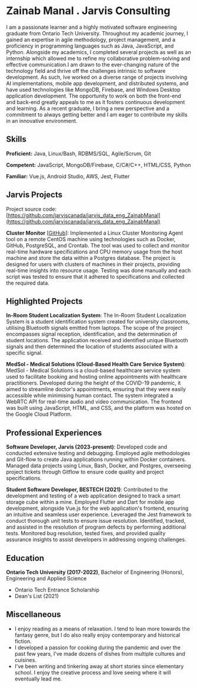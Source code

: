 # Zainab Manal . Jarvis Consulting

I am a passionate learner and a highly motivated software engineering graduate from Ontario Tech University. Throughout my academic journey, I gained an expertise in agile methodology, project management, and a proficiency in programming languages such as Java, JavaScript, and Python. Alongside my academics, I completed several projects as well as an internship which allowed me to refine my collaborative problem-solving and effective communication.I am drawn to the ever-changing nature of the technology field and thrive off the challenges intrinsic to software development. As such, Ive worked on a diverse range of projects involving AI implementations, mobile app development, and distributed systems, and have used technologies like MongoDB, Firebase, and Windows Desktop application development. The opportunity to work on both the front-end and back-end greatly appeals to me as it fosters continuous development and learning. As a recent graduate, I bring a new perspective and a commitment to always getting better and I am eager to contribute my skills in an innovative environment.

## Skills

**Proficient:** Java, Linux/Bash, RDBMS/SQL, Agile/Scrum, Git

**Competent:** JavaScript, MongoDB/Firebase, C/C#/C++, HTML/CSS, Python

**Familiar:** Vue.js, Android Studio, AWS, Jest, Flutter

## Jarvis Projects

Project source code: [https://github.com/jarviscanada/jarvis_data_eng_ZainabManal](https://github.com/jarviscanada/jarvis_data_eng_ZainabManal)


**Cluster Monitor** [[GitHub](https://github.com/jarviscanada/jarvis_data_eng_ZainabManal/tree/master/linux_sql)]: Implemented a Linux Cluster Monitoring Agent tool on a remote CentOS machine using technologies such as Docker, GitHub, PostgreSQL, and Crontab. The tool was used to collect and monitor real-time hardware specifications and CPU memory usage from the host machine and store the data within a Postgres database. The project is designed for users with clusters of machines in their projects, providing real-time insights into resource usage. Testing was done manually and each script was tested to ensure that it adhered to specifications and collected the required data.


## Highlighted Projects
**In-Room Student Localization System**: The In-Room Student Localization System is a student identification system created for university classrooms, utilising Bluetooth signals emitted from laptops. The scope of the project encompasses signal reception, identification, and the determination of student locations. The application received and identified unique Bluetooth signals and then determined the location of students associated with a specific signal.

**MedSol - Medical Solutions (Cloud-Based Health Care Service System)**: MedSol - Medical Solutions is a cloud-based healthcare service system used to facilitate booking and hosting online appointments with healthcare practitioners. Developed during the height of the COVID-19 pandemic, it aimed to streamline doctor's appointments, ensuring that they were easily accessible  while minimising human contact. The system integrated a WebRTC API for real-time audio and video communication. The frontend was built using JavaScript, HTML, and CSS, and the platform was hosted on the Google Cloud Platform.


## Professional Experiences

**Software Developer, Jarvis (2023-present)**: Developed code and conducted extensive testing and debugging. Employed agile methodologies and Git-flow to create Java applications running within Docker containers. Managed data projects using Linux, Bash, Docker, and Postgres, overseeing project tickets through Gitflow to ensure code quality and project specifications.

**Student Software Developer, BESTECH (2021)**: Contributed to the development and testing of a web application designed to track a smart storage cube within a mine. Employed Flutter and Dart for mobile app development, alongside Vue.js for the web application's frontend, ensuring an intuitive and seamless user experience. Leveraged the Jest framework to conduct thorough unit tests to ensure issue resolution. Identified, tracked, and assisted in the resolution of program defects by performing additional tests. Monitored bug resolution, tested fixes, and provided quality assurance insights to assist developers in addressing ongoing challenges.


## Education
**Ontario Tech University (2017-2022)**, Bachelor of Engineering (Honors), Engineering and Applied Science
- Ontario Tech Entrance Scholarship
- Dean's List (2021)


## Miscellaneous
- I enjoy reading as a means of relaxation. I tend to lean more towards the fantasy genre, but I do also really enjoy contemporary and historical fiction. 
- I developed a passion for cooking during the pandemic and over the past few years, I've made dozens of dishes from multiple cultures and cuisines. 
- I've been writing and tinkering away at short stories since elementary school. I enjoy the creative process and love seeing where it will eventually lead me.